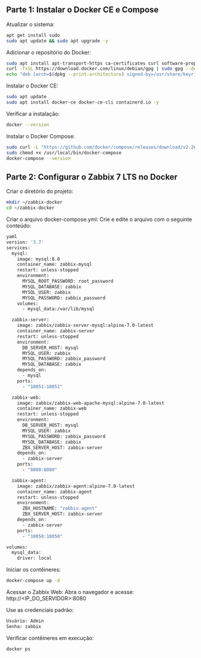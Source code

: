 ## Parte 1: Instalar o Docker CE e Compose ##

Atualizar o sistema:
```sh
apt get install sudo
sudo apt update && sudo apt upgrade -y
```

Adicionar o repositório do Docker:
```sh
sudo apt install apt-transport-https ca-certificates curl software-properties-common -y
curl -fsSL https://download.docker.com/linux/debian/gpg | sudo gpg --dearmor -o /usr/share/keyrings/docker-archive-keyring.gpg
echo "deb [arch=$(dpkg --print-architecture) signed-by=/usr/share/keyrings/docker-archive-keyring.gpg] https://download.docker.com/linux/debian $(lsb_release -cs) stable" | sudo tee /etc/apt/sources.list.d/docker.list > /dev/null
```

Instalar o Docker CE:
```sh
sudo apt update
sudo apt install docker-ce docker-ce-cli containerd.io -y
```

Verificar a instalação:
```sh
docker --version
```

Instalar o Docker Compose:
```sh
sudo curl -L "https://github.com/docker/compose/releases/download/v2.26.1/docker-compose-$(uname -s)-$(uname -m)" -o /usr/local/bin/docker-compose
sudo chmod +x /usr/local/bin/docker-compose
docker-compose --version
```

## Parte 2: Configurar o Zabbix 7 LTS no Docker ##

Criar o diretório do projeto:
```sh
mkdir ~/zabbix-docker
cd ~/zabbix-docker
```

Criar o arquivo docker-compose.yml: Crie e edite o arquivo com o seguinte conteúdo:
```sh
yaml
version: '3.7'
services:
  mysql:
    image: mysql:8.0
    container_name: zabbix-mysql
    restart: unless-stopped
    environment:
      MYSQL_ROOT_PASSWORD: root_password
      MYSQL_DATABASE: zabbix
      MYSQL_USER: zabbix
      MYSQL_PASSWORD: zabbix_password
    volumes:
      - mysql_data:/var/lib/mysql

  zabbix-server:
    image: zabbix/zabbix-server-mysql:alpine-7.0-latest
    container_name: zabbix-server
    restart: unless-stopped
    environment:
      DB_SERVER_HOST: mysql
      MYSQL_USER: zabbix
      MYSQL_PASSWORD: zabbix_password
      MYSQL_DATABASE: zabbix
    depends_on:
      - mysql
    ports:
      - "10051:10051"

  zabbix-web:
    image: zabbix/zabbix-web-apache-mysql:alpine-7.0-latest
    container_name: zabbix-web
    restart: unless-stopped
    environment:
      DB_SERVER_HOST: mysql
      MYSQL_USER: zabbix
      MYSQL_PASSWORD: zabbix_password
      MYSQL_DATABASE: zabbix
      ZBX_SERVER_HOST: zabbix-server
    depends_on:
      - zabbix-server
    ports:
      - "8080:8080"

  zabbix-agent:
    image: zabbix/zabbix-agent:alpine-7.0-latest
    container_name: zabbix-agent
    restart: unless-stopped
    environment:
      ZBX_HOSTNAME: "zabbix-agent"
      ZBX_SERVER_HOST: zabbix-server
    depends_on:
      - zabbix-server
    ports:
      - "10050:10050"

volumes:
  mysql_data:
    driver: local
```

Iniciar os contêineres:
```sh
docker-compose up -d
```

Acessar o Zabbix Web: Abra o navegador e acesse:
http://<IP_DO_SERVIDOR>:8080


Use as credenciais padrão:
```sh
Usuário: Admin
Senha: zabbix
```

Verificar contêineres em execução:
```sh
docker ps
```
